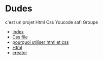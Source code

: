 # Dudes
c'est un  projet Html Css Youcode safi Groupe 
        <nav>
            <ul>
                <li><a href="index.html">Index</a></li>
                <li><a href="css_file.html">Css file</a></li>
                <li><a href="utiliser.html">pourquoi utiliser html et css</a></li>
                <li><a href="HTML.html">Html</a></li>
                <li><a href="creator.html">creator</a></li>
            </ul>
        </nav>

